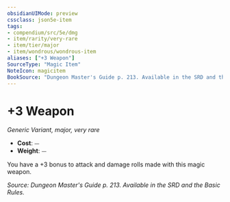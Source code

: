 ```yaml
---
obsidianUIMode: preview
cssclass: json5e-item
tags:
- compendium/src/5e/dmg
- item/rarity/very-rare
- item/tier/major
- item/wondrous/wondrous-item
aliases: ["+3 Weapon"]
SourceType: "Magic Item"
NoteIcon: magicitem
BookSource: "Dungeon Master's Guide p. 213. Available in the SRD and the Basic Rules."
---
```

# +3 Weapon
*Generic Variant, major, very rare*  

- **Cost**: ⏤
- **Weight**: ⏤

You have a +3 bonus to attack and damage rolls made with this magic weapon.

*Source: Dungeon Master's Guide p. 213. Available in the SRD and the Basic Rules.*